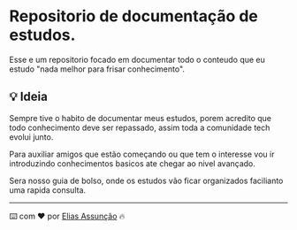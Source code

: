 # Repositorio de documentação de estudos.

Esse e um repositorio focado em documentar todo o conteudo que eu estudo "nada melhor para frisar conhecimento". 

## 💡 Ideia

Sempre tive o habito de documentar meus estudos, porem acredito que todo conhecimento deve ser repassado, assim toda a comunidade tech evolui junto.

Para auxiliar amigos que estão começando ou que tem o interesse vou ir introduzindo conhecimentos basicos ate chegar ao nivel avançado.

Sera nosso guia de bolso, onde os estudos vão ficar organizados facilianto uma rapida consulta.


---
⌨️ com ❤️ por [Elias Assunção](https://github.com/Hooligam) 🔥